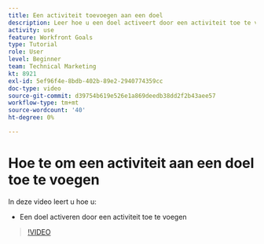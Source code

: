 ```yaml
---
title: Een activiteit toevoegen aan een doel
description: Leer hoe u een doel activeert door een activiteit toe te voegen in [!DNL Workfront Goals].
activity: use
feature: Workfront Goals
type: Tutorial
role: User
level: Beginner
team: Technical Marketing
kt: 8921
exl-id: 5ef96f4e-8bdb-402b-89e2-2940774359cc
doc-type: video
source-git-commit: d39754b619e526e1a869deedb38dd2f2b43aee57
workflow-type: tm+mt
source-wordcount: '40'
ht-degree: 0%

---
```


# Hoe te om een activiteit aan een doel toe te voegen

In deze video leert u hoe u:

* Een doel activeren door een activiteit toe te voegen

>[!VIDEO](https://video.tv.adobe.com/v/335193/?quality=12)
